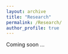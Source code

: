 ```yaml
---
layout: archive
title: "Research"
permalink: /Research/
author_profile: true
---
```


Coming soon ...
